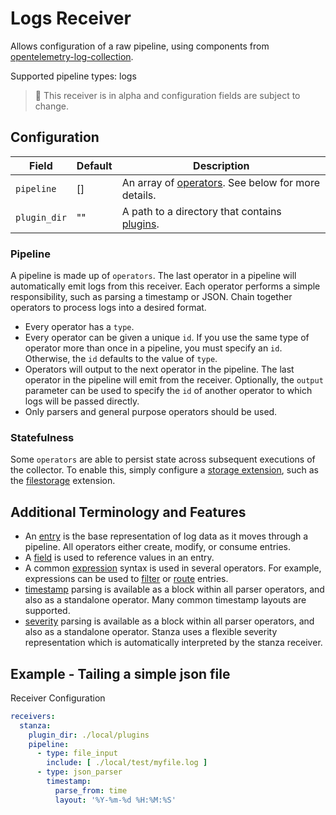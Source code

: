 # Logs Receiver

Allows configuration of a raw pipeline, using components from [opentelemetry-log-collection](https://github.com/open-telemetry/opentelemetry-log-collection).

Supported pipeline types: logs

> :construction: This receiver is in alpha and configuration fields are subject to change.

## Configuration

| Field        | Default | Description                                                                                                        |
| ---          | ---     | ---                                                                                                                |
| `pipeline`   | []      | An array of [operators](https://github.com/open-telemetry/opentelemetry-log-collection/blob/main/docs/logsreceiver/operators/README.md#what-operators-are-available). See below for more details. |
| `plugin_dir` | ""      | A path to a directory that contains [plugins](https://github.com/open-telemetry/opentelemetry-log-collection/blob/main/docs/plugins.md#defining-plugins). |

### Pipeline

A pipeline is made up of `operators`. The last operator in a pipeline will automatically emit logs from this receiver. Each operator performs a simple responsibility, such as parsing a timestamp or JSON. Chain together operators to process logs into a desired format.

- Every operator has a `type`.
- Every operator can be given a unique `id`. If you use the same type of operator more than once in a pipeline, you must specify an `id`. Otherwise, the `id` defaults to the value of `type`.
- Operators will output to the next operator in the pipeline. The last operator in the pipeline will emit from the receiver. Optionally, the `output` parameter can be used to specify the `id` of another operator to which logs will be passed directly.
- Only parsers and general purpose operators should be used.

### Statefulness

Some `operators` are able to persist state across subsequent executions of the collector. To enable this, simply configure a [storage extension](https://github.com/open-telemetry/opentelemetry-collector-contrib/tree/main/extension/storage), such as the [filestorage](https://github.com/open-telemetry/opentelemetry-collector-contrib/tree/main/extension/storage/filestorage) extension.

## Additional Terminology and Features

- An [entry](https://github.com/open-telemetry/opentelemetry-log-collection/blob/main/docs/types/entry.md) is the base representation of log data as it moves through a pipeline. All operators either create, modify, or consume entries.
- A [field](https://github.com/open-telemetry/opentelemetry-log-collection/blob/main/docs/types/field.md) is used to reference values in an entry.
- A common [expression](https://github.com/open-telemetry/opentelemetry-log-collection/blob/main/docs/types/expression.md) syntax is used in several operators. For example, expressions can be used to [filter](https://github.com/open-telemetry/opentelemetry-log-collection/blob/main/docs/logsreceiver/operators/filter.md) or [route](https://github.com/open-telemetry/opentelemetry-log-collection/blob/main/docs/logsreceiver/operators/router.md) entries.
- [timestamp](https://github.com/open-telemetry/opentelemetry-log-collection/blob/main/docs/types/timestamp.md) parsing is available as a block within all parser operators, and also as a standalone operator. Many common timestamp layouts are supported.
- [severity](https://github.com/open-telemetry/opentelemetry-log-collection/blob/main/docs/types/severity.md) parsing is available as a block within all parser operators, and also as a standalone operator. Stanza uses a flexible severity representation which is automatically interpreted by the stanza receiver.


## Example - Tailing a simple json file

Receiver Configuration
```yaml
receivers:
  stanza:
    plugin_dir: ./local/plugins
    pipeline:    
      - type: file_input
        include: [ ./local/test/myfile.log ]
      - type: json_parser
        timestamp:
          parse_from: time
          layout: '%Y-%m-%d %H:%M:%S'
```
